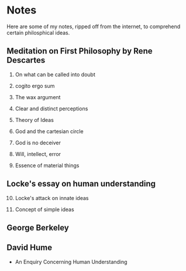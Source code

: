 # Notes

Here are some of my notes, ripped off from the internet, to comprehend certain philosphical ideas. 

## Meditation on First Philosophy by Rene Descartes

1. On what can be called into doubt

2. cogito ergo sum

3. The wax argument

4. Clear and distinct perceptions

5. Theory of Ideas

6. God and the cartesian circle

7. God is no deceiver

8. Will, intellect, error

9. Essence of material things

## Locke's essay on human understanding

10. Locke's attack on innate ideas

11. Concept of simple ideas

## George Berkeley 

## David Hume

- An Enquiry Concerning Human Understanding 

